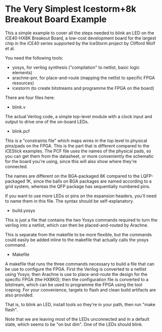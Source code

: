 The Very Simplest Icestorm+8k Breakout Board Example
====

This a simple example to cover all the steps needed to blink an LED on the iCE40-HX8K Breakout Board, a low-cost development board for the largest chip in the iCE40 series supported by the IceStorm project by Clifford Wolf et al.

You need the following tools:

* yosys, for verilog synthesis ("compilation" to netlist, basic logic elements)
* arachne-pnr, for place-and-route (mapping the netlist to specific FPGA resources)
* icestorm (to create bitstreams and programme the FPGA on the board)

There are four files here:

* blink.v

The actual Verilog code, a simple top-level module with a clock input and output to drive one of the on-board LEDs.

* blink.pcf

This is a "constraints file" which maps wires in the top level to physical pins/pads on the FPGA. This is the part that is different compared to the iCEStick examples. The PCF file uses the names of the physical pads, so you can get them from the datasheet, or more conveniently the schematic for the board you're using, since this will also show where they're connected. 

The names are different on the BGA-packaged 8K compared to the LQFP-packaged 1K, since the balls on BGA packages are named according to a grid system, whereas the QFP package has sequentially numbered pins.

If you want to use more LEDs or pins on the expansion headers, you'll need to name them in this file. The syntax should be self-explanatory.

* build.yosys

This is just a file that contains the two Yosys commands required to turn the verilog into a netlist, which can then be placed-and-routed by Arachne.

This is separate from the makefile to be more flexible, but the commands could easily be added inline to the makefile that actually calls the yosys command.

* Makefile

A makefile that runs the three commands necessary to build a file that can be use to configure the FPGA. First the Verilog is converted to a netlist using Yosys; then Arachne is use to place-and-route the design for the specific FPGA (the HX8K0); then the configuration file is converted to a bitstream, which can be used to programme the FPGA using the tool iceprog. For your convenience, targets to flash and clean build artifacts are also provided.

That is, to blink an LED, install tools so they're in your path, then run "make flash".

Note that we are leaving most of the LEDs unconnected and in a default state, which seems to be "on but dim". One of the LEDs should blink.
